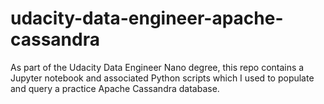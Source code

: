# udacity-data-engineer-apache-cassandra

As part of the Udacity Data Engineer Nano degree, this repo contains a Jupyter notebook and associated Python scripts which I used to populate and query a practice Apache Cassandra database. 
